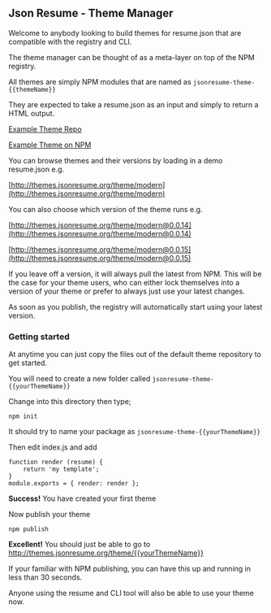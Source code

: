 
## Json Resume - Theme Manager

Welcome to anybody looking to build themes for resume.json that are compatible with the registry and CLI. 

The theme manager can be thought of as a meta-layer on top of the NPM registry.

All themes are simply NPM modules that are named as `jsonresume-theme-{{themeName}}`

They are expected to take a resume.json as an input and simply to return a HTML output.

[Example Theme Repo](https://github.com/jsonresume/jsonresume-theme-modern)

[Example Theme on NPM](https://www.npmjs.org/package/jsonresume-theme-modern)

You can browse themes and their versions by loading in a demo resume.json e.g.

[http://themes.jsonresume.org/theme/modern](http://themes.jsonresume.org/theme/modern)

You can also choose which version of the theme runs e.g.

[http://themes.jsonresume.org/theme/modern@0.0.14](http://themes.jsonresume.org/theme/modern@0.0.14)

[http://themes.jsonresume.org/theme/modern@0.0.15](http://themes.jsonresume.org/theme/modern@0.0.15)

If you leave off a version, it will always pull the latest from NPM. This will be the case for your theme users, who can either lock themselves into a version of your theme or prefer to always just use your latest changes.

As soon as you publish, the registry will automatically start using your latest version.

### Getting started

At anytime you can just copy the files out of the default theme repository to get started.

You will need to create a new folder called `jsonresume-theme-{{yourThemeName}}`

Change into this directory then type;

```
npm init
```

It should try to name your package as `jsonresume-theme-{{yourThemeName}}`

Then edit index.js and add
```
function render (resume) {
	return 'my template';
}
module.exports = { render: render };

```

**Success!** You have created your first theme

Now publish your theme

```
npm publish
```

**Excellent!** You should just be able to go to http://themes.jsonresume.org/theme/{{yourThemeName}}

If your familiar with NPM publishing, you can have this up and running in less than 30 seconds.

Anyone using the resume and CLI tool will also be able to use your theme now.




